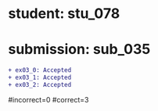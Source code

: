 # student: stu_078
# submission: sub_035

```diff
+ ex03_0: Accepted
+ ex03_1: Accepted
+ ex03_2: Accepted
```
#incorrect=0
#correct=3
